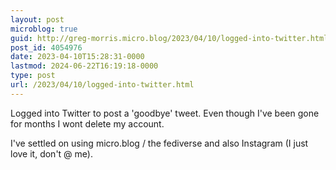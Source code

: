 ```yaml
---
layout: post
microblog: true
guid: http://greg-morris.micro.blog/2023/04/10/logged-into-twitter.html
post_id: 4054976
date: 2023-04-10T15:28:31-0000
lastmod: 2024-06-22T16:19:18-0000
type: post
url: /2023/04/10/logged-into-twitter.html
---
```

Logged into Twitter to post a 'goodbye' tweet. Even though I've been gone for months I wont delete my account.

I've settled on using micro.blog / the fediverse and also Instagram (I just love it, don't @ me).
